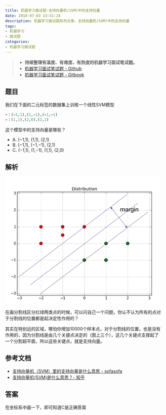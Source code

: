 ```yaml
---
title: 机器学习面试题-支持向量机(SVM)中的支持向量
date: 2018-07-03 13:51:24
description: 机器学习面试题系列文章，支持向量机(SVM)中的支持向量
tags:
- 机器学习
- 面试题
categories:
- 机器学习面试题
---
```



> - **持续整理有温度、有难度、有热度的机器学习面试笔试题。**
> - [机器学习面试笔试题 - Github](https://github.com/geekcircle/machine-learning-interview-qa/)
> - [机器学习面试笔试题 - Gitbook](https://geekcircle.org/machine-learning-interview-qa/)

## 题目

我们在下面的二元标签的数据集上训练一个线性SVM模型

```python
+：(−1,1),(1,−1),(−1,−1)
−：(1,1),(2,0),(2,1)
```

这个模型中的支持向量是哪些？

- A. (−1,1), (1,1), (2,1)
- B. (−1,1), (−1,−1), (2,1)
- C. (−1,1), (1,−1), (1,1), (2,0)

## 解析

![示意图](qa-what-sv-means-in-svm/sv-in-svm.png)

在画分割线区分红绿两类点的时候，可以问自己一个问题，你认不认为所有的点对于分割线的位置都是起决定性作用的？

其实在特别远的区域，哪怕你增加10000个样本点，对于分割线的位置，也是没有作用的，因为分割线是由几个关键点决定的（图上三个），这几个关键点支撑起了一个分割超平面，所以这些关键点，就是支持向量。

## 参考文档

- [支持向量机（SVM）里的支持向量是什么意思 - sofasofa](http://sofasofa.io/forum_main_post.php?postid=1000255)
- [支持向量机(SVM)是什么意思？- 知乎](https://www.zhihu.com/question/21094489)

## 答案

在坐标系中画一下，即可知道C是正确答案
